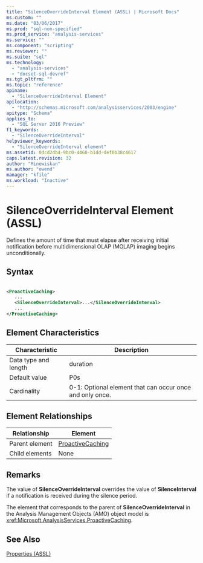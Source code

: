 ```yaml
---
title: "SilenceOverrideInterval Element (ASSL) | Microsoft Docs"
ms.custom: ""
ms.date: "03/06/2017"
ms.prod: "sql-non-specified"
ms.prod_service: "analysis-services"
ms.service: ""
ms.component: "scripting"
ms.reviewer: ""
ms.suite: "sql"
ms.technology: 
  - "analysis-services"
  - "docset-sql-devref"
ms.tgt_pltfrm: ""
ms.topic: "reference"
apiname: 
  - "SilenceOverrideInterval Element"
apilocation: 
  - "http://schemas.microsoft.com/analysisservices/2003/engine"
apitype: "Schema"
applies_to: 
  - "SQL Server 2016 Preview"
f1_keywords: 
  - "SilenceOverrideInterval"
helpviewer_keywords: 
  - "SilenceOverrideInterval element"
ms.assetid: 0dcd2db4-9bc0-4460-b1dd-def0b38c4617
caps.latest.revision: 32
author: "Minewiskan"
ms.author: "owend"
manager: "kfile"
ms.workload: "Inactive"
---
```

# SilenceOverrideInterval Element (ASSL)
  Defines the amount of time that must elapse after receiving initial notification before multidimensional OLAP (MOLAP) imaging begins unconditionally.  
  
## Syntax  
  
```xml  
  
<ProactiveCaching>  
   ...  
   <SilenceOverrideInterval>...</SilenceOverrideInterval>  
   ...  
</ProactiveCaching>  
```  
  
## Element Characteristics  
  
|Characteristic|Description|  
|--------------------|-----------------|  
|Data type and length|duration|  
|Default value|P0s|  
|Cardinality|0-1: Optional element that can occur once and only once.|  
  
## Element Relationships  
  
|Relationship|Element|  
|------------------|-------------|  
|Parent element|[ProactiveCaching](../../../analysis-services/scripting/objects/proactivecaching-element-assl.md)|  
|Child elements|None|  
  
## Remarks  
 The value of **SilenceOverrideInterval** overrides the value of **SilenceInterval** if a notification is received during the silence period.  
  
 The element that corresponds to the parent of **SilenceOverrideInterval** in the Analysis Management Objects (AMO) object model is <xref:Microsoft.AnalysisServices.ProactiveCaching>.  
  
## See Also  
 [Properties &#40;ASSL&#41;](../../../analysis-services/scripting/properties/properties-assl.md)  
  
  

